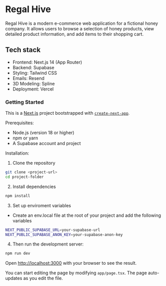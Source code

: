 # Regal Hive

Regal Hive is a modern e-commerce web application for a fictional honey company. It allows users to browse a selection of honey products, view detailed product information, and add items to their shopping cart.

## Tech stack

- Frontend: Next.js 14 (App Router)
- Backend: Supabase
- Styling: Tailwind CSS
- Emails: Resend
- 3D Modeling: Spline
- Deployment: Vercel

### Getting Started

This is a [Next.js](https://nextjs.org) project bootstrapped with [`create-next-app`](https://nextjs.org/docs/app/api-reference/cli/create-next-app).

Prerequisites:

- Node.js (version 18 or higher)
- npm or yarn
- A Supabase account and project

Installation:

1. Clone the repository

```bash
git clone <project-url>
cd project-folder
```

2. Install dependencies

```bash
npm install
```

3. Set up enviroment variables

- Create an env.local file at the root of your project and add the following variables

```bash
NEXT_PUBLIC_SUPABASE_URL=your-supabase-url
NEXT_PUBLIC_SUPABASE_ANON_KEY=your-supabase-anon-key
```

4. Then run the development server:

```bash
npm run dev
```

Open [http://localhost:3000](http://localhost:3000) with your browser to see the result.

You can start editing the page by modifying `app/page.tsx`. The page auto-updates as you edit the file.

